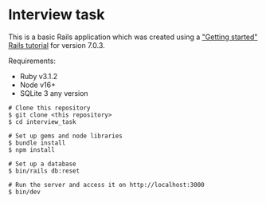 # Interview task

This is a basic Rails application which was created using a ["Getting started" Rails tutorial](https://guides.rubyonrails.org/getting_started.html)
for version 7.0.3.

Requirements:
- Ruby v3.1.2
- Node v16+
- SQLite 3 any version


```
# Clone this repository
$ git clone <this repository>
$ cd interview_task

# Set up gems and node libraries
$ bundle install
$ npm install

# Set up a database
$ bin/rails db:reset

# Run the server and access it on http://localhost:3000
$ bin/dev
```
